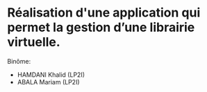 # Réalisation d'une application qui permet la gestion d’une librairie virtuelle.

Binôme:
- HAMDANI Khalid (LP2I)
- ABALA Mariam (LP2I)
